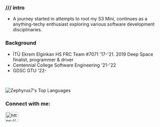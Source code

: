 <h3 align="left"> /// intro </h3>

<ul>
  <li>A journey started in attempts to root my S3 Mini, continues as a anything-techy enthusiast exploring various software development disciplinaries. </li>
</ul> 
 
 <h3 align="left">Background</h3>
 <ul>
  <li>İTÜ Ekrem Elginkan HS FRC Team #7071 '17-'21. 2019 Deep Space finalist, programmer & driver</li>
  <li>Centennial College Software Engineering '21-'22</li>
  <li>GDSC GTU '22-</li>
</ul> 
<br>

<!--![Zephyrus7's Stats](https://github-readme-stats.vercel.app/api?username=Zephyrus7&theme=transparent&show_icons=true&hide_border=true&count_private=true)-->
![Zephyrus7's Top Languages](https://github-readme-stats.vercel.app/api/top-langs/?username=Zephyrus7&theme=transparent&show_icons=true&hide_border=true&layout=compact)
<br>


<h3 align="left">Connect with me:</h3>
<p align="left">
<a href="https://www.linkedin.com/in/hasan-arda-erbil-b76831218/" target="blank"><img align="center" src="https://raw.githubusercontent.com/rahuldkjain/github-profile-readme-generator/master/src/images/icons/Social/linked-in-alt.svg" alt="https://www.linkedin.com/in/hasan-arda-erbil-b76831218/" height="30" width="40" /></a>
</p>


